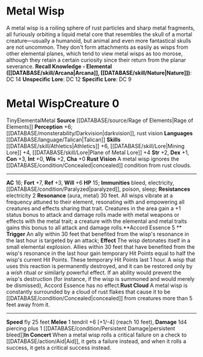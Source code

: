 ﻿---
ac: '16'
alignment: null
all_resistance: null
burrow_speed: null
charisma: '+0'
climb_speed: null
constitution: '+3'
creature_ability:
- Accord Essence
- In Concert
- Resonance
- Rust Cloud
- Rust Vision
creature_family: '[[DATABASE/monsterfamily/Elemental, Wisp|Elemental, Wisp]]'
dexterity: '+1'
element: Metal
fly_speed: '25'
fortitude: '+7'
hardness: null
hp: '15'
id: '2642'
immunity:
- bleed
- '[[DATABASE/trait/Electricity|electricity]]'
- '[[DATABASE/condition/Paralyzed|paralyzed]]'
- '[[DATABASE/trait/Poison|poison]]'
- '[[DATABASE/trait/Sleep|sleep]]'
intelligence: '+0'
land_speed: null
language:
- '[[DATABASE/language/Talican|Talican]]'
level: '0'
max_speed: '25'
name: Metal Wisp
perception: '+6'
rarity: Common
reflex: '+3'
resistance:
- electricity 2
rus_type_level: null
school: null
sense:
- '[[DATABASE/monsterability/Darkvision|darkvision]]'
- rust vision
size: Tiny
skill:
- '[[DATABASE/skill/Athletics|Athletics]] +6'
- '[[DATABASE/skill/Lore|MiningLore]] +4'
- '[[DATABASE/skill/Lore|Plane of Metal Lore]] +4'
source: '[[DATABASE/source/Rage of Elements|Rage of Elements]]'
speed:
- fly 25 feet
spell: null
strength: '+2'
strength_req: '2'
strongest_save:
- Fortitude
swim_speed: null
trait:
- '[[DATABASE/trait/Elemental|Elemental]]'
- '[[DATABASE/trait/Metal|Metal]]'
type: Creature
vision: Darkvision
weakest_save:
- Reflex
weakness: null
will: '+6'
wisdom: '+2'

---
# Metal Wisp

A metal wisp is a roiling sphere of rust particles and sharp metal fragments, all furiously orbiting a liquid metal core that resembles the skull of a mortal creature—usually a humanoid, but animal and even more fantastical skulls are not uncommon. They don't form attachments as easily as wisps from other elemental planes, which tend to view metal wisps as too morose, although they retain a certain curiosity since their return from the planar severance.
**Recall Knowledge - Elemental ([[DATABASE/skill/Arcana|Arcana]], [[DATABASE/skill/Nature|Nature]])**: DC 14
**Unspecific Lore**: DC 12
**Specific Lore**: DC 9

# Metal Wisp<span class="item-type">Creature 0</span>

<span class="trait-size item-trait">Tiny</span><span class="item-trait">Elemental</span><span class="item-trait">Metal</span>
**Source** [[DATABASE/source/Rage of Elements|Rage of Elements]]
**Perception** +6; [[DATABASE/monsterability/Darkvision|darkvision]], rust vision
**Languages** [[DATABASE/language/Talican|Talican]]
**Skills** [[DATABASE/skill/Athletics|Athletics]] +6, [[DATABASE/skill/Lore|Mining Lore]] +4, [[DATABASE/skill/Lore|Plane of Metal Lore]] +4
**Str** +2, **Dex** +1, **Con** +3, **Int** +0, **Wis** +2, **Cha** +0
**Rust Vision** A metal wisp ignores the [[DATABASE/condition/Concealed|concealed]] condition from rust clouds.

---
**AC** 16; **Fort** +7, **Ref** +3, **Will** +6
**HP** 15; **Immunities** bleed, electricity, [[DATABASE/condition/Paralyzed|paralyzed]], poison, sleep; **Resistances** electricity 2
<span class="in-box-ability">**Resonance** (aura, metal) 30 feet. All wisps vibrate at a frequency attuned to their element, resonating with and empowering all creatures and effects sharing that trait. Creatures in the area gain a +1 status bonus to attack and damage rolls made with metal weapons or effects with the metal trait; a creature with the elemental and metal traits gains this bonus to all attack and damage rolls.</span><span class="in-box-ability">**Accord Essence <span class="action-icon">5</span> ** **Trigger** An ally within 30 feet that benefited from the wisp's resonance in the last hour is targeted by an attack; **Effect** The wisp detonates itself in a small elemental explosion. Allies within 30 feet that have benefited from the wisp's resonance in the last hour gain temporary Hit Points equal to half the wisp's current Hit Points. These temporary Hit Points last 1 hour.</span><span class="in-box-ability"> A wisp that uses this reaction is permanently destroyed, and it can be restored only by a _wish_ ritual or similarly powerful effect. If an ability would prevent the wisp's destruction (for instance, if the wisp is summoned and would merely be dismissed), Accord Essence has no effect.</span><span class="in-box-ability">**Rust Cloud** A metal wisp is constantly surrounded by a cloud of rust flakes that cause it to be [[DATABASE/condition/Concealed|concealed]] from creatures more than 5 feet away from it.</span>

---
**Speed** fly 25 feet
<span class="in-box-ability">**Melee** <span class="action-icon">1</span> tendril +6 [+1/-4] (reach 10 feet), **Damage** 1d4 piercing plus 1 [[DATABASE/condition/Persistent Damage|persistent bleed]]</span><span class="in-box-ability">**In Concert** When a metal wisp rolls a critical failure on a check to [[DATABASE/action/Aid|Aid]], it gets a failure instead, and when it rolls a success, it gets a critical success instead.</span>